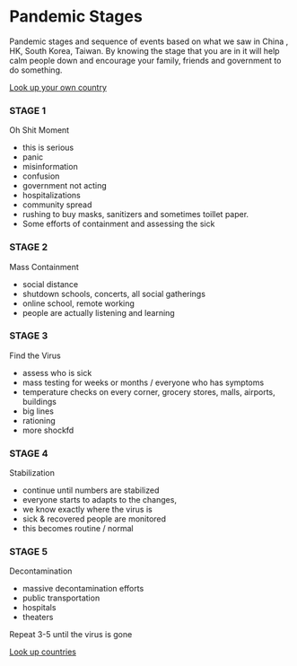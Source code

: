 # Pandemic Stages 

Pandemic stages and sequence of events based on what we saw in China , HK, South Korea, Taiwan. By knowing the stage that you are in it will help calm people down and encourage your family, friends and government to do something. 

[Look up your own country](Countries.md)

### STAGE 1

Oh Shit Moment 

   * this is serious
   * panic
   * misinformation
   * confusion
   * government not acting
   * hospitalizations
   * community spread
   * rushing to buy masks, sanitizers and sometimes toillet paper. 
   * Some efforts of containment and assessing the sick

### STAGE 2

Mass Containment

   * social distance
   * shutdown schools, concerts, all social gatherings 
   * online school, remote working
   * people are actually listening and learning

### STAGE 3

Find the Virus

   * assess who is sick
   * mass testing for weeks or months / everyone who has symptoms
   * temperature checks on every corner, grocery stores, malls, airports, buildings
   * big lines
   * rationing
   * more shockfd

### STAGE 4

Stabilization 

   * continue until numbers are stabilized
   * everyone starts to adapts to the changes,
   * we know exactly where the virus is
   * sick & recovered people are monitored
   * this becomes routine / normal 

### STAGE 5

Decontamination

   * massive decontamination efforts
   * public transportation
   * hospitals
   * theaters

Repeat 3-5 until the virus is gone

[Look up countries](Countries.md)


 

